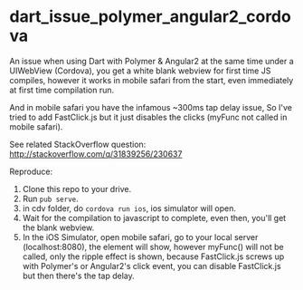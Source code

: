 # dart_issue_polymer_angular2_cordova

An issue when using Dart with Polymer & Angular2 at the same time under a UIWebView (Cordova), you get a white blank webview for first time JS compiles, however it works in mobile safari from the start, even immediately at first time compilation run.

And in mobile safari you have the infamous ~300ms tap delay issue, So I've tried to add FastClick.js but it just disables the clicks (myFunc not called in mobile safari).

See related StackOverflow question: http://stackoverflow.com/q/31839256/230637

Reproduce:<br/>
1. Clone this repo to your drive.<br/>
2. Run `pub serve`.<br/>
3. in cdv folder, do `cordova run ios`, ios simulator will open.<br/>
4. Wait for the compilation to javascript to complete, even then, you'll get the blank webview.<br/>
5. In the iOS Simulator, open mobile safari, go to your local server (localhost:8080), the element will show, however myFunc() will not be called, only the ripple effect is shown, because FastClick.js screws up with Polymer's or Angular2's click event, you can disable FastClick.js but then there's the tap delay.

